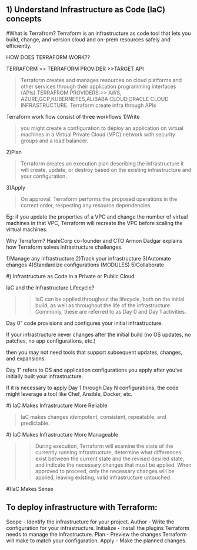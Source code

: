 
## 1) Understand Infrastructure as Code (IaC) concepts
#What is Terrafrom?
Terraform is an infrastructure as code tool that lets you build, change, and version cloud and on-prem resources safely and efficiently.

HOW DOES TERRAFORM WORK??

TERRAFORM >> TERRAFORM PROVIDER >>TARGET API
>Terraform creates and manages resources on cloud platforms and other services through their application programming interfaces (APIs)
TERRAFROM PROVIDERS:>>  AWS, AZURE,GCP,KUBERNETES,ALIBABA CLOUD,ORACLE CLOUD INFRASTRUCTURE.
Terraform create infra through APIs

Terraform work flow consist of three workflows
1)Write
>you might create a configuration to deploy an application on virtual machines in a Virtual Private Cloud (VPC) network with security groups and a load balancer.

2)Plan
>Terraform creates an execution plan describing the infrastructure it will create, update, or destroy based on the existing infrastructure and your configuration.

3)Apply

>On approval, Terraform performs the proposed operations in the correct order, respecting any resource dependencies. 

Eg:
     if you update the properties of a VPC and change the number of virtual machines in that VPC, Terraform will recreate the VPC before scaling the virtual machines.

Why Terraform?
HashiCorp co-founder and CTO Armon Dadgar explains how Terraform solves infrastructure challenges.

1)Manage any infrastructure
2)Track your infrastructure
3)Automate changes
4)Standardize configurations (MODULES)
5)Collaborate


#) Infrastructure as Code in a Private or Public Cloud

IaC and the Infrastructure Lifecycle?
>>IaC can be applied throughout the lifecycle, both on the initial build, as well as throughout the life of the infrastructure.
Commonly, these are referred to as Day 0 and Day 1 activities.

Day 0” code provisions and configures your initial infrastructure.

If your infrastructure never changes after the initial build (no OS updates, no patches, no app configurations, etc.) 

then you may not need tools that support subsequent updates, changes, and expansions.

Day 1” refers to OS and application configurations you apply after you’ve initially built your infrastructure.

If it is necessary to apply Day 1 through Day N configurations, the code might leverage a tool like Chef, Ansible, Docker, etc.

#) IaC Makes Infrastructure More Reliable
 >IaC makes changes idempotent, consistent, repeatable, and predictable.

#) IaC Makes Infrastructure More Manageable
>>During execution, Terraform will examine the state of the currently running infrastructure, determine what differences exist between the current state and the revised desired state, and indicate the necessary changes that must be applied. When approved to proceed, only the necessary changes will be applied, leaving existing, valid infrastructure untouched.


#)IaC Makes Sense



## To deploy infrastructure with Terraform:

Scope - Identify the infrastructure for your project.
Author - Write the configuration for your infrastructure.
Initialize - Install the plugins Terraform needs to manage the infrastructure.
Plan - Preview the changes Terraform will make to match your configuration.
Apply - Make the planned changes.


